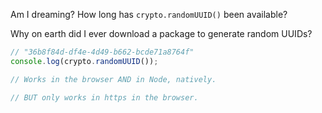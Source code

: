 Am I dreaming? How long has `crypto.randomUUID()` been available?

Why on earth did I ever download a package to generate random UUIDs?

```ts twoslash
// "36b8f84d-df4e-4d49-b662-bcde71a8764f"
console.log(crypto.randomUUID());

// Works in the browser AND in Node, natively.

// BUT only works in https in the browser.
```
